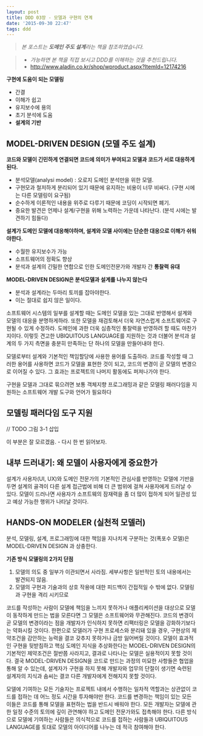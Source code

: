 ```yaml
---
layout: post
title: DDD 03장 - 모델과 구현의 연계
date: '2015-09-30 22:47'
tags: ddd
---
```


> _본 포스트는 **도메인 주도 설계**라는 책을 참조하였습니다._

> - _가능하면 본 책을 직접 보시고 DDD를 이해하는 것을 추천드립니다._
> - http://www.aladin.co.kr/shop/wproduct.aspx?ItemId=12174216

**구현에 도움이 되는 모델링**

- 간결
- 이해가 쉽고
- 유지보수에 용의
- 초기 분석에 도움
- **설계의 기반**

## MODEL-DRIVEN DESIGN (모델 주도 설계)

**코드와 모델이 긴민하게 연결되면 코드에 의미가 부여되고 모델과 코드가 서로 대응하게 된다.**

- 분석모델(analysi model) : 오로지 도메인 분석만을 위한 모델.
 - 구현모과 철저하게 분리되어 있기 때문에 유지하는 비용이 너무 비싸다. (구현 시에는 다른 모델링이 요구됨)
 - 순수하게 이론적인 내용을 위주로 다루기 때문에 코딩이 시작되면 폐기.
- 중요한 발견은 언제나 설계/구현을 위해 노력하는 가운데 나타난다. (분석 시에는 발견하기 힘들다)


**설계가 도메인 모델에 대응해야하며, 설계와 모델 사이에는 단순한 대응으로 이해가 쉬워야한다.**

- 수월한 유지보수가 가능
- 소프트웨어의 정확도 향상
- 분석과 설계의 긴밀한 연합으로 인한 도메인전문가와 개발자 간 **통찰력 유대**


**MODEL-DRIVEN DESIGN은 분석모델과 설계를 나누지 않는다**

- 분석과 설계라는 두마리 토끼를 잡아야한다.
- 이는 절대로 쉽지 않은 일이다.

 소프트웨어 시스템의 일부를 설계할 때는 도메인 모델을 있는 그대로 반영해서 설계와 모델의 대응을 분명하게하라.
또한 모델을 재검토해서 더욱 자연스럽게 소프트웨어로 구현될 수 있게 수정하라. 도메인에 과한 더욱 심층적인 통찰력을 반영하려 할 때도 마찬가지이다.
이렇듯 견고한 UBIQUITOUS LANGUAGE를 지원하는 것과 더불어 분석과 설계의 두 가지 측면을 충분히 만족하는 단 하나의 모델을 만들어내야 한다.

 모델로부터 설계와 기본적인 책임할당에 사용한 용어를 도출하라.
코드를 작성할 때 그러한 용어를 사용하면 코드가 모델을 표현한 것이 되고, 코드의 변경이 곧 모델의 변경으로 이어질 수 있다.
그 효과는 프로젝트의 나머지 활동에도 퍼져나가야 한다.

 구현을 모델과 그대로 묶으려면 보통 객체지향 프로그래밍과 같은 모델링 패러다임을 지원하는 소프트웨어 개발 도구와 언어가 필요하다

## 모델링 패러다임 도구 지원

// TODO 그림 3-1 삽입

이 부분은 잘 모르겠음. - 다시 한 번 읽어보자.

## 내부 드러내기: 왜 모델이 사용자에게 중요한가

설계가 사용자(UI, UX)와 도메인 전문가의 기본적인 관심사를 반영하는 모델에 기반을 두면 설계의 골격이 다른 설계 접근법에 비해 더 큰 범위에 걸쳐 사용자에게 드러날 수 있다.
모델이 드러나면 사용자가 소프트웨의 잠재력을 좀 더 많이 접하게 되어 일관성 있고 예상 가능한 행위가 나타날 것이다.

## HANDS-ON MODELER (실천적 모델러)

분석, 모델링, 설계, 프로그래밍에 대한 책임을 지나치게 구분하는 것(폭포수 모델)은  MODEL-DRIVEN DESIGN 과 상충한다.

**기존 방식 모델링의 2가지 단점**

1. 모델의 의도 중 일부가 이관되면서 사라짐. 세부사항은 일반적인 토의 내용에서는 발견되지 않음.
2. 모델의 구현과 기술과의 상호 작용에 대한 피드백이 간접적일 수 밖에 없다. 모델링과 구현을 격리 시키므로

코드를 작성하는 사람이 모델에 책임을 느끼지 못하거나 애플리케이션을 대상으로 모델이 동작하게 만드는 법을 모른다면 그 모델은 소프트웨어와 무관해진다.
코드의 변경이 곧 모델의 변경이라는 점을 개발자가 인식하지 못하면 리팩터링은 모델을 강화하기보다는 약화시킬 것이다.
한편으로 모델러가 구현 프로세스와 분리돼 있을 경우, 구현상의 제약조건을 감안하는 능력을 결코 갖추지 못하거나 금방 잃어버릴 것이다.
모델이 효과적인 구현을 뒷받침하고 핵심 도메인 지식을 추상화한다는 MODEL-DRIVEN DESIGN의 기본적인 제약조건은 절반쯤 사라지고,
결과로 나타나는 모델은 실용적이지 못할 것이다.
결국 MODEL-DRIVEN DESIGN을 코드로 만드는 과정의 미묘한 사항들은 협업을 통해 알 수 있는데,
설계자가 구현을 하지 못해 개발자와 업무의 단절이 생기면 숙련된 설계자의 지식과 솜씨는 결코 다른 개발자에게 전해지지 못할 것이다.

모델에 기여하는 모든 기술자는 프로젝트 내에서 수행하는 일차적 역할과는 상관없이 코드를 접하는 데 어느 정도 시간을 투자해야만 한다.
코드를 변경하는 책임이 있는 모든 이들은 코드를 통해 모델을 표현하는 법을 반드시 배워야 한다.
모든 개발자는 모델에 관한 일정 수준의 토의에 깊이 관연해야 하고 도메인 전문가와도 접촉해야 한다.
다른 방식으로 모델에 기여하는 사람들은 의식적으로 코드를 접하는 사람들과 UBIQUITOUS LANGUAGE를 토대로 모델의 아이디어를 나누는 데 적극 참여해야 한다.
